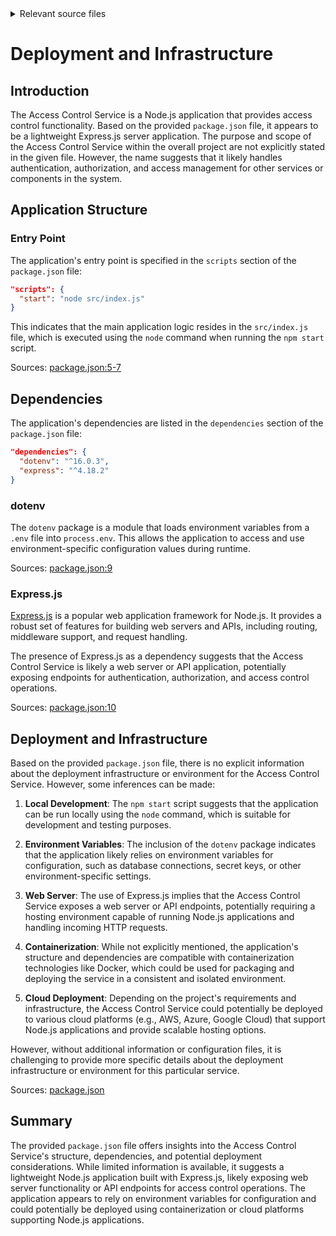 <details>
<summary>Relevant source files</summary>

The following file was used as context for generating this wiki page:

- [package.json](https://github.com/agattani123/access-control-service/blob/main/package.json)

</details>

# Deployment and Infrastructure

## Introduction

The Access Control Service is a Node.js application that provides access control functionality. Based on the provided `package.json` file, it appears to be a lightweight Express.js server application. The purpose and scope of the Access Control Service within the overall project are not explicitly stated in the given file. However, the name suggests that it likely handles authentication, authorization, and access management for other services or components in the system.

## Application Structure

### Entry Point

The application's entry point is specified in the `scripts` section of the `package.json` file:

```json
"scripts": {
  "start": "node src/index.js"
}
```

This indicates that the main application logic resides in the `src/index.js` file, which is executed using the `node` command when running the `npm start` script.

Sources: [package.json:5-7]()

## Dependencies

The application's dependencies are listed in the `dependencies` section of the `package.json` file:

```json
"dependencies": {
  "dotenv": "^16.0.3",
  "express": "^4.18.2"
}
```

### dotenv

The `dotenv` package is a module that loads environment variables from a `.env` file into `process.env`. This allows the application to access and use environment-specific configuration values during runtime.

Sources: [package.json:9]()

### Express.js

[Express.js](https://expressjs.com/) is a popular web application framework for Node.js. It provides a robust set of features for building web servers and APIs, including routing, middleware support, and request handling.

The presence of Express.js as a dependency suggests that the Access Control Service is likely a web server or API application, potentially exposing endpoints for authentication, authorization, and access control operations.

Sources: [package.json:10]()

## Deployment and Infrastructure

Based on the provided `package.json` file, there is no explicit information about the deployment infrastructure or environment for the Access Control Service. However, some inferences can be made:

1. **Local Development**: The `npm start` script suggests that the application can be run locally using the `node` command, which is suitable for development and testing purposes.

2. **Environment Variables**: The inclusion of the `dotenv` package indicates that the application likely relies on environment variables for configuration, such as database connections, secret keys, or other environment-specific settings.

3. **Web Server**: The use of Express.js implies that the Access Control Service exposes a web server or API endpoints, potentially requiring a hosting environment capable of running Node.js applications and handling incoming HTTP requests.

4. **Containerization**: While not explicitly mentioned, the application's structure and dependencies are compatible with containerization technologies like Docker, which could be used for packaging and deploying the service in a consistent and isolated environment.

5. **Cloud Deployment**: Depending on the project's requirements and infrastructure, the Access Control Service could potentially be deployed to various cloud platforms (e.g., AWS, Azure, Google Cloud) that support Node.js applications and provide scalable hosting options.

However, without additional information or configuration files, it is challenging to provide more specific details about the deployment infrastructure or environment for this particular service.

Sources: [package.json]()

## Summary

The provided `package.json` file offers insights into the Access Control Service's structure, dependencies, and potential deployment considerations. While limited information is available, it suggests a lightweight Node.js application built with Express.js, likely exposing web server functionality or API endpoints for access control operations. The application appears to rely on environment variables for configuration and could potentially be deployed using containerization or cloud platforms supporting Node.js applications.